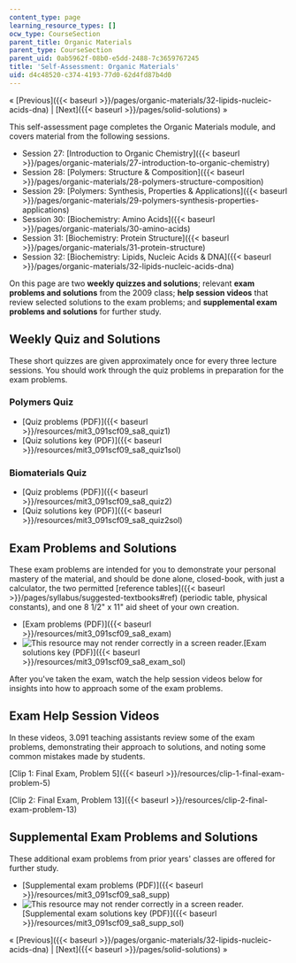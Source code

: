 ```yaml
---
content_type: page
learning_resource_types: []
ocw_type: CourseSection
parent_title: Organic Materials
parent_type: CourseSection
parent_uid: 0ab5962f-08b0-e5dd-2488-7c3659767245
title: 'Self-Assessment: Organic Materials'
uid: d4c48520-c374-4193-77d0-62d4fd87b4d0
---
```


« [Previous]({{< baseurl >}}/pages/organic-materials/32-lipids-nucleic-acids-dna) | [Next]({{< baseurl >}}/pages/solid-solutions) »

This self-assessment page completes the Organic Materials module, and covers material from the following sessions.

*   Session 27: [Introduction to Organic Chemistry]({{< baseurl >}}/pages/organic-materials/27-introduction-to-organic-chemistry)
*   Session 28: [Polymers: Structure & Composition]({{< baseurl >}}/pages/organic-materials/28-polymers-structure-composition)
*   Session 29: [Polymers: Synthesis, Properties & Applications]({{< baseurl >}}/pages/organic-materials/29-polymers-synthesis-properties-applications)
*   Session 30: [Biochemistry: Amino Acids]({{< baseurl >}}/pages/organic-materials/30-amino-acids)
*   Session 31: [Biochemistry: Protein Structure]({{< baseurl >}}/pages/organic-materials/31-protein-structure)
*   Session 32: [Biochemistry: Lipids, Nucleic Acids & DNA]({{< baseurl >}}/pages/organic-materials/32-lipids-nucleic-acids-dna)

On this page are two **weekly quizzes and solutions**; relevant **exam problems and solutions** from the 2009 class; **help session videos** that review selected solutions to the exam problems; and **supplemental exam problems and solutions** for further study.

Weekly Quiz and Solutions
-------------------------

These short quizzes are given approximately once for every three lecture sessions. You should work through the quiz problems in preparation for the exam problems.

### Polymers Quiz

*   [Quiz problems (PDF)]({{< baseurl >}}/resources/mit3_091scf09_sa8_quiz1)
*   [Quiz solutions key (PDF)]({{< baseurl >}}/resources/mit3_091scf09_sa8_quiz1sol)

### Biomaterials Quiz

*   [Quiz problems (PDF)]({{< baseurl >}}/resources/mit3_091scf09_sa8_quiz2)
*   [Quiz solutions key (PDF)]({{< baseurl >}}/resources/mit3_091scf09_sa8_quiz2sol)

Exam Problems and Solutions
---------------------------

These exam problems are intended for you to demonstrate your personal mastery of the material, and should be done alone, closed-book, with just a calculator, the two permitted [reference tables]({{< baseurl >}}/pages/syllabus/suggested-textbooks#ref) (periodic table, physical constants), and one 8 1/2" x 11" aid sheet of your own creation.

*   [Exam problems (PDF)]({{< baseurl >}}/resources/mit3_091scf09_sa8_exam)
*   ![This resource may not render correctly in a screen reader.](/images/inacessible.gif)[Exam solutions key (PDF)]({{< baseurl >}}/resources/mit3_091scf09_sa8_exam_sol)

After you've taken the exam, watch the help session videos below for insights into how to approach some of the exam problems.

Exam Help Session Videos
------------------------

In these videos, 3.091 teaching assistants review some of the exam problems, demonstrating their approach to solutions, and noting some common mistakes made by students.

[Clip 1: Final Exam, Problem 5]({{< baseurl >}}/resources/clip-1-final-exam-problem-5)

[Clip 2: Final Exam, Problem 13]({{< baseurl >}}/resources/clip-2-final-exam-problem-13)

Supplemental Exam Problems and Solutions
----------------------------------------

These additional exam problems from prior years' classes are offered for further study.

*   [Supplemental exam problems (PDF)]({{< baseurl >}}/resources/mit3_091scf09_sa8_supp)
*   ![This resource may not render correctly in a screen reader.](/images/inacessible.gif)[Supplemental exam solutions key (PDF)]({{< baseurl >}}/resources/mit3_091scf09_sa8_supp_sol)

« [Previous]({{< baseurl >}}/pages/organic-materials/32-lipids-nucleic-acids-dna) | [Next]({{< baseurl >}}/pages/solid-solutions) »
